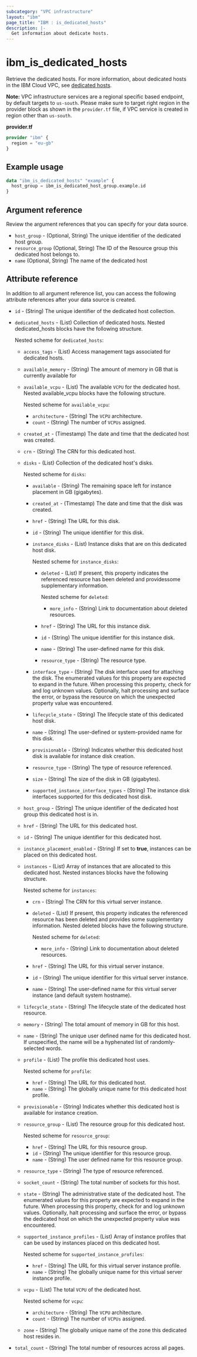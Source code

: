 ```yaml
---
subcategory: "VPC infrastructure"
layout: "ibm"
page_title: "IBM : is_dedicated_hosts"
description: |-
  Get information about dedicate hosts.
---
```


# ibm_is_dedicated_hosts
Retrieve the dedicated hosts. For more information, about dedicated hosts in the IBM Cloud VPC, see [dedicated hosts](https://cloud.ibm.com/docs/vpc?topic=vpc-creating-dedicated-hosts-instances).

**Note:** 
VPC infrastructure services are a regional specific based endpoint, by default targets to `us-south`. Please make sure to target right region in the provider block as shown in the `provider.tf` file, if VPC service is created in region other than `us-south`.

**provider.tf**

```terraform
provider "ibm" {
  region = "eu-gb"
}
```

## Example usage

```terraform
data "ibm_is_dedicated_hosts" "example" {
  host_group = ibm_is_dedicated_host_group.example.id
}
```

## Argument reference
Review the argument references that you can specify for your data source.

- `host_group` - (Optional, String) The unique identifier of the dedicated host group.
- `resource_group` (Optional, String) The ID of the Resource group this dedicated host belongs to.
- `name` (Optional, String) The name of the dedicated host

## Attribute reference
In addition to all argument reference list, you can access the following attribute references after your data source is created. 

- `id` -  (String) The unique identifier of the dedicated host collection.
- `dedicated_hosts` -  (List) Collection of dedicated hosts. Nested dedicated_hosts blocks have the following structure.

  Nested scheme for `dedicated_hosts`:
  - `access_tags`  - (List) Access management tags associated for dedicated hosts.
  - `available_memory` -  (String) The amount of memory in GB that is currently available for 
  - `available_vcpu` -  (List) The available `VCPU` for the dedicated host. Nested available_vcpu blocks have the following structure.

    Nested scheme for `available_vcpu`:
    - `architecture` -  (String) The `VCPU` architecture.
    - `count` -  (String) The number of `VCPUs` assigned.
  - `created_at` -  (Timestamp) The date and time that the dedicated host was created.
  - `crn` -  (String) The CRN for this dedicated host.
  - `disks` - (List) Collection of the dedicated host's disks.

    Nested scheme for `disks`:
    - `available` - (String) The remaining space left for instance placement in GB (gigabytes).
    - `created_at` - (Timestamp) The date and time that the disk was created.
    - `href` - (String) The URL for this disk.
    - `id` - (String) The unique identifier for this disk.
    - `instance_disks` - (List) Instance disks that are on this dedicated host disk. 
      
      Nested scheme for `instance_disks`:
      - `deleted` - (List) If present, this property indicates the referenced resource has been deleted and providessome supplementary information.

         Nested scheme for `deleted`:
         - `more_info` - (String) Link to documentation about deleted resources.
      - `href` - (String) The URL for this instance disk.
      - `id` - (String) The unique identifier for this instance disk.
      - `name` - (String) The user-defined name for this disk.
      - `resource_type` - (String) The resource type.
    - `interface_type` - (String) The disk interface used for attaching the disk. The enumerated values for this property are expected to expand in the future. When processing this property, check for and log unknown values. Optionally, halt processing and surface the error, or bypass the resource on which the unexpected property value was encountered.
    - `lifecycle_state` - (String) The lifecycle state of this dedicated host disk.
    - `name` - (String) The user-defined or system-provided name for this disk.
    - `provisionable` - (String) Indicates whether this dedicated host disk is available for instance disk creation.
    - `resource_type` - (String) The type of resource referenced.
    - `size` - (String) The size of the disk in GB (gigabytes).
    - `supported_instance_interface_types` - (String) The instance disk interfaces supported for this dedicated host disk.
  - `host_group` -  (String) The unique identifier of the dedicated host group this dedicated host is in.
  - `href` -  (String) The URL for this dedicated host.
  - `id` -  (String) The unique identifier for this dedicated host.
  - `instance_placement_enabled` -  (String) If set to **true**, instances can be placed on this dedicated host.
  - `instances` -  (List) Array of instances that are allocated to this dedicated host. Nested instances blocks have the following structure.

    Nested scheme for `instances`:
    - `crn` -  (String) The CRN for this virtual server instance.
    - `deleted` -  (List) If present, this property indicates the referenced resource has been deleted and provides some supplementary information. Nested deleted blocks have the following structure.

      Nested scheme for `deleted`:
      - `more_info` -  (String) Link to documentation about deleted resources.
    - `href` -  (String) The URL for this virtual server instance.
    - `id` -  (String) The unique identifier for this virtual server instance.
    - `name` -  (String) The user-defined name for this virtual server instance (and default system hostname).
  - `lifecycle_state` -  (String) The lifecycle state of the dedicated host resource.
  - `memory` -  (String) The total amount of memory in GB for this host.
  - `name` -  (String) The unique user defined name for this dedicated host. If unspecified, the name will be a hyphenated list of randomly-selected words.
  - `profile` -  (List) The profile this dedicated host uses. 

      Nested scheme for `profile`:
      - `href` -  (String) The URL for this dedicated host.
      - `name` -  (String) The globally unique name for this dedicated host profile.
  - `provisionable` -  (String) Indicates whether this dedicated host is available for instance creation.
  - `resource_group` -  (List) The resource group for this dedicated host. 

      Nested scheme for `resource_group`:
      - `href` -  (String) The URL for this resource group.
      - `id` -  (String) The unique identifier for this resource group.
      - `name` -  (String) The user defined name for this resource group.
  - `resource_type` -  (String) The type of resource referenced.
  - `socket_count` -  (String) The total number of sockets for this host.
  - `state` -  (String) The administrative state of the dedicated host. The enumerated values for this property are expected to expand in the future. When processing this property, check for and log unknown values. Optionally, halt processing and surface the error, or bypass the dedicated host on which the unexpected property value was encountered.
  - `supported_instance_profiles` -  (List) Array of instance profiles that can be used by instances placed on this dedicated host. 

    Nested scheme for `supported_instance_profiles`:
    - `href` -  (String) The URL for this virtual server instance profile.
    - `name` -  (String) The globally unique name for this virtual server instance profile.
  - `vcpu` -  (List) The total `VCPU` of the dedicated host.

      Nested scheme for `vcpu`:
      - `architecture` -  (String) The `VCPU` architecture.
      - `count` -  (String) The number of `VCPUs` assigned.
  - `zone` -  (String) The globally unique name of the zone this dedicated host resides in.
- `total_count` -  (String) The total number of resources across all pages.

